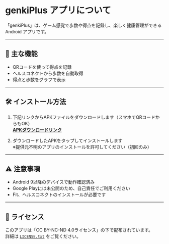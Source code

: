 # genkiPlus アプリについて

「genkiPlus」は、ゲーム感覚で歩数や得点を記録し、楽しく健康管理ができる Android アプリです。

---

## 📱 主な機能

- QRコードを使って得点を記録
- ヘルスコネクトから歩数を自動取得
- 得点と歩数をグラフで表示

---

## 🛠 インストール方法

1. 下記リンクからAPKファイルをダウンロードします（スマホでQRコードからもOK）  
   **[APKダウンロードリンク](https://github.com/watbat-cher/genkiPlus/releases)**

2. ダウンロードしたAPKをタップしてインストールします  
   ※提供元不明のアプリのインストールを許可してください（初回のみ）

---

## ⚠ 注意事項

- Android 9以降のデバイスで動作確認済み
- Google Playには未公開のため、自己責任でご利用ください
- Fit、ヘルスコネクトのインストールが必要です

---

## 📄 ライセンス

このアプリは「CC BY-NC-ND 4.0ライセンス」の下で配布されています。  
詳細は [`LICENSE.txt`](LICENSE.txt) をご覧ください。

